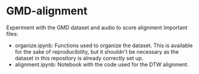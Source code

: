 # GMD-alignment
Experiment with the GMD dataset and audio to score alignment
Important files:
* organize.ipynb: Functions used to organize the dataset. This is available for the sake of reproducibility, but it shouldn't be necessary as the dataset in this repository is already correctly set up.
* alignment.ipynb: Notebook with the code used for the DTW alignment. 
